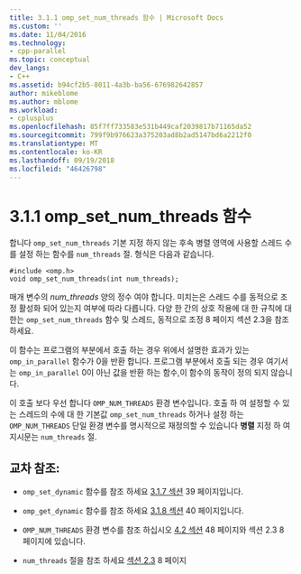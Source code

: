 ```yaml
---
title: 3.1.1 omp_set_num_threads 함수 | Microsoft Docs
ms.custom: ''
ms.date: 11/04/2016
ms.technology:
- cpp-parallel
ms.topic: conceptual
dev_langs:
- C++
ms.assetid: b94cf2b5-8011-4a3b-ba56-676982642857
author: mikeblome
ms.author: mblome
ms.workload:
- cplusplus
ms.openlocfilehash: 85f7ff733583e531b449caf2039817b71165da52
ms.sourcegitcommit: 799f9b976623a375203ad8b2ad5147bd6a2212f0
ms.translationtype: MT
ms.contentlocale: ko-KR
ms.lasthandoff: 09/19/2018
ms.locfileid: "46426798"
---
```

# <a name="311-ompsetnumthreads-function"></a>3.1.1 omp_set_num_threads 함수

합니다 `omp_set_num_threads` 기본 지정 하지 않는 후속 병렬 영역에 사용할 스레드 수를 설정 하는 함수를 `num_threads` 절. 형식은 다음과 같습니다.

```
#include <omp.h>
void omp_set_num_threads(int num_threads);
```

매개 변수의 *num_threads* 양의 정수 여야 합니다. 미치는은 스레드 수를 동적으로 조정 활성화 되어 있는지 여부에 따라 다릅니다. 다양 한 간의 상호 작용에 대 한 규칙에 대 한는 `omp_set_num_threads` 함수 및 스레드, 동적으로 조정 8 페이지 섹션 2.3을 참조 하세요.

이 함수는 프로그램의 부분에서 호출 하는 경우 위에서 설명한 효과가 있는 `omp_in_parallel` 함수가 0을 반환 합니다. 프로그램 부분에서 호출 되는 경우 여기서는 `omp_in_parallel` 0이 아닌 값을 반환 하는 함수,이 함수의 동작이 정의 되지 않습니다.

이 호출 보다 우선 합니다 `OMP_NUM_THREADS` 환경 변수입니다. 호출 하 여 설정할 수 있는 스레드의 수에 대 한 기본값 `omp_set_num_threads` 하거나 설정 하는 `OMP_NUM_THREADS` 단일 환경 변수를 명시적으로 재정의할 수 있습니다 **병렬** 지정 하 여 지시문는 `num_threads` 절.

## <a name="cross-references"></a>교차 참조:

- `omp_set_dynamic` 함수를 참조 하세요 [3.1.7 섹션](../../parallel/openmp/3-1-7-omp-set-dynamic-function.md) 39 페이지입니다.

- `omp_get_dynamic` 함수를 참조 하세요 [3.1.8 섹션](../../parallel/openmp/3-1-8-omp-get-dynamic-function.md) 40 페이지입니다.

- `OMP_NUM_THREADS` 환경 변수를 참조 하십시오 [4.2 섹션](../../parallel/openmp/4-2-omp-num-threads.md) 48 페이지와 섹션 2.3 8 페이지에 있습니다.

- `num_threads` 절을 참조 하세요 [섹션 2.3](../../parallel/openmp/2-3-parallel-construct.md) 8 페이지